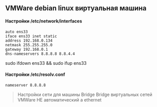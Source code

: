 ## VMWare debian linux виртуальная машина
#### Настройки /etc/network/interfaces
```
auto ens33
iface ens33 inet static
address 192.168.0.134
netmask 255.255.255.0
gateway 192.168.0.1
dns-nameservers 8.8.8.8 8.8.4.4
```

sudo ifdown ens33 && sudo ifup ens33


#### Настройки /etc/resolv.conf
```
nameserver 8.8.8.8
```
> Настройки сети для машины Bridge
> Bridge виртуальных сетей VMWare НЕ автоматический а ethernet